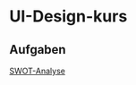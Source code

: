 # UI-Design-kurs

<h2> Aufgaben </h2>
<a href="https://xd.adobe.com/view/2d13d850-cecd-4bc1-8800-45294b9f52cb-7840/?fullscreen&hints=off">SWOT-Analyse</a>
